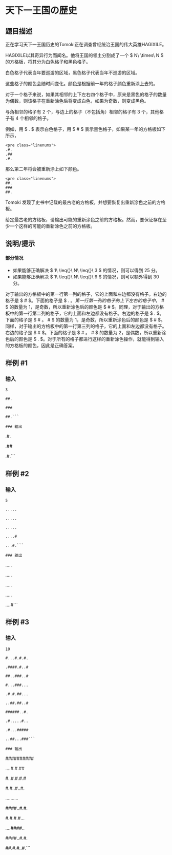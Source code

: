 # 天下一王国の歴史

## 题目描述

正在学习天下一王国历史的Tomoki正在调查曾经统治王国的伟大英雄HAGIXILE。

HAGIXILE以其奇异行为而闻名。他将王国的领土分割成了一个 $ N\ \times\ N $ 的方格板，将其分为白色格子和黑色格子。

白色格子代表当年要巡游的区域，黑色格子代表当年不巡游的区域。

这些格子的颜色会随时间变化。颜色是根据前一年的格子颜色重新涂上去的。

对于一个格子来说，如果其相邻的上下左右四个格子中，原来是黑色的格子的数量为偶数，则该格子在重新涂色后将变成白色，如果为奇数，则变成黑色。

与角相邻的格子有 2 个，与边上的格子（不包括角）相邻的格子有 3 个，其他格子有 4 个相邻的格子。

例如，用 $ . $ 表示白色格子，用 $ # $ 表示黑色格子，如果某一年的方格板如下所示，

 ```
<pre class="linenums">
.#.
.##
.#.
```

那么第二年将会被重新涂上如下颜色。

 ```
<pre class="linenums">
##.
###
##.
```

Tomoki 发现了史书中记载的最古老的方格板，并想要恢复出重新涂色之前的方格板。

给定最古老的方格板，请输出可能的重新涂色之前的方格板。然而，要保证存在至少一个这样的可能的重新涂色之前的方格板。

## 说明/提示

#### 部分情况

- 如果能够正确解决 $ 1\ \leq{}\ N\ \leq{}\ 3 $ 的情况，则可以得到 25 分。
- 如果能够正确解决 $ 1\ \leq{}\ N\ \leq{}\ 9 $ 的情况，则可以额外得到 30 分。


对于输出的方格板中的第一行第一列的格子，它的上面和左边都没有格子。右边的格子是 $ # $。下面的格子是 $ . $。第一行第一列的格子的上下左右的格子中，$ # $ 的数量为 1，是奇数，所以重新涂色后的颜色是 $ # $。同理，对于输出的方格板中的第一行第二列的格子，它的上面和左边都没有格子。右边的格子是 $ . $。下面的格子是 $ # $。$ # $ 的数量为 1，是奇数，所以重新涂色后的颜色是 $ # $。同样，对于输出的方格板中的第一行第三列的格子，它的上面和左边都没有格子。右边的格子是 $ # $。下面的格子是 $ # $。$ # $ 的数量为 2，是偶数，所以重新涂色后的颜色是 $ . $。对于所有的格子都进行这样的重新涂色操作，就能得到输入的方格板的颜色，因此是正确答案。

## 样例 #1

### 输入

```
3
##.
###
##.```

### 输出

```
.#.
.##
.#.```

## 样例 #2

### 输入

```
5
.....
.....
.....
....#
...#.```

### 输出

```
.....
.....
.....
.....
....#```

## 样例 #3

### 输入

```
10
#...#.#.#.
.####.#..#
##..###..#
#...###...
.#.#.##...
..##.##..#
######..#.
.#.....#..
.#...#####
..##...###```

### 输出

```
##########
....#.#.##
#..#.#.#.#
#.#..#..#.
..........
####..#.#.
#.#.#.#...
....####..
####..#.#.
##.#.#..#.```


